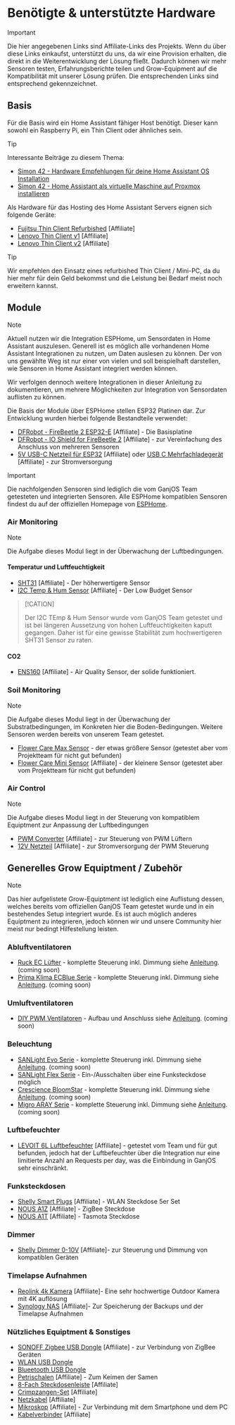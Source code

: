 # Benötigte & unterstützte Hardware

>[!IMPORTANT]
>
>Die hier angegebenen Links sind Affiliate-Links des Projekts. Wenn du über diese Links einkaufst, unterstützt du uns, da wir eine Provision erhalten, die direkt in die Weiterentwicklung der Lösung fließt. Dadurch können wir mehr Sensoren testen, Erfahrungsberichte teilen und Grow-Equipment auf die Kompatibilität mit unserer Lösung prüfen. Die entsprechenden Links sind entsprechend gekennzeichnet.

## Basis
Für die Basis wird ein Home Assistant fähiger Host benötigt. Dieser kann sowohl ein Raspberry Pi, ein Thin Client oder ähnliches sein. 

>[!TIP]
>
>Interessante Beiträge zu diesem Thema:
>* [Simon 42 - Hardware Empfehlungen für deine Home Assistant OS Installation](https://www.simon42.com/home-assistant-hardware/)
>* [Simon 42 - Home Assistant als virtuelle Maschine auf Proxmox installieren](https://www.simon42.com/home-assistant-proxmox/)


Als Hardware für das Hosting des Home Assistant Servers eignen sich folgende Geräte:

* [Fujitsu Thin Client Refurbished](https://amzn.to/4aRsIdT) [Affiliate]
* [Lenovo Thin Client v1](https://amzn.to/3VuXxQ7) [Affiliate]
* [Lenovo Thin Client v2](https://amzn.to/3KsXgrs) [Affiliate]

>[!TIP]
>
>Wir empfehlen den Einsatz eines refurbished Thin Client / Mini-PC, da du hier mehr für dein Geld bekommst und die Leistung bei Bedarf meist noch erweitern kannst. 


## Module

>[!NOTE]
>
> Aktuell nutzen wir die Integration ESPHome, um Sensordaten in Home Assistant auszulesen. Generell ist es möglich alle vorhandenen Home Assistant Integrationen zu nutzen, um Daten auslesen zu können. Der von uns gewählte Weg ist nur einer von vielen und soll beispielhaft darstellen, wie Sensoren in Home Assistant integriert werden können. 
>
> Wir verfolgen dennoch weitere Integrationen in dieser Anleitung zu dokumentieren, um mehrere Möglichkeiten zur Integration von Sensordaten auflisten zu können. 


Die Basis der Module über ESPHome stellen ESP32 Platinen dar. Zur Entwicklung wurden hierbei folgende Bestandteile verwendet:

* [DFRobot - FireBeetle 2 ESP32-E](https://www.dfrobot.com/product-2231.html?tracking=WjyQJqF2zJKV41fDEVNqlL8iIoSaXJXcs510uBhCzQJ0RftedpYAlvGH8TibE7eY) [Affiliate] - Die Basisplatine
* [DFRobot - IO Shield for FireBeetle 2](https://www.dfrobot.com/product-2395.html?tracking=WjyQJqF2zJKV41fDEVNqlL8iIoSaXJXcs510uBhCzQJ0RftedpYAlvGH8TibE7eY) [Affiliate] - zur Vereinfachung des Anschluss von mehreren Sensoren
* [5V USB-C Netzteil für ESP32](https://amzn.to/4bTv2BX) [Affiliate] oder [USB C Mehrfachladegerät](https://amzn.to/4gixd4b) [Affiliate] - zur Stromversorgung

>[!IMPORTANT]
>
> Die nachfolgenden Sensoren sind lediglich die vom GanjOS Team getesteten und integrierten Sensoren. Alle ESPHome kompatiblen Sensoren findest du auf der offiziellen Homepage von [ESPHome](https://esphome.io/).

### Air Monitoring

>[!NOTE]
>
> Die Aufgabe dieses Modul liegt in der Überwachung der Luftbedingungen.

#### Temperatur und Luftfeuchtigkeit

* [SHT31](https://www.dfrobot.com/product-2160.html?tracking=WjyQJqF2zJKV41fDEVNqlL8iIoSaXJXcs510uBhCzQJ0RftedpYAlvGH8TibE7eY) [Affiliate] - Der höherwertigere Sensor
* [I2C Temp & Hum Sensor](https://www.dfrobot.com/product-2600.html?tracking=WjyQJqF2zJKV41fDEVNqlL8iIoSaXJXcs510uBhCzQJ0RftedpYAlvGH8TibE7eY) [Affiliate] - Der Low Budget Sensor

>[!CATION]
>
> Der I2C TEmp & Hum Sensor wurde vom GanjOS Team getestet und ist bei längeren Aussetzung von hohen Luftfeuchtigkeiten kaputt gegangen. Daher ist für eine gewisse Stabilität zum hochwertigeren SHT31 Sensor zu raten. 

#### CO2

* [ENS160](https://www.dfrobot.com/product-2623.html?tracking=WjyQJqF2zJKV41fDEVNqlL8iIoSaXJXcs510uBhCzQJ0RftedpYAlvGH8TibE7eY) [Affiliate] - Air Quality Sensor, der solide funktioniert.

### Soil Monitoring
>[!NOTE]
>
> Die Aufgabe dieses Modul liegt in der Überwachung der Substratbedingungen, im Konkreten hier die Boden-Bedingungen. Weitere Sensoren werden bereits von unserem Team getestet.

* [Flower Care Max Sensor](https://www.techpunt.nl/de/xiaomi-hhcc-mi-flower-care-plant-sensor-max.html) - der etwas größere Sensor (getestet aber vom Projektteam für nicht gut befunden)
* [Flower Care Mini Sensor](https://amzn.to/4d90FZi) [Affiliate] - der kleinere Sensor (getestet aber vom Projektteam für nicht gut befunden)

### Air Control 
>[!NOTE]
>
> Die Aufgabe dieses Modul liegt in der Steuerung von kompatiblem Equiptment zur Anpassung der Luftbedingungen

* [PWM Converter](https://amzn.to/4fwRR0Z) [Affiliate] - zur Steuerung von PWM Lüftern
* [12V Netzteil](https://amzn.to/3WTSvy8) [Affiliate] - zur Stromversorgung der PWM Steuerung


## Generelles Grow Equiptment / Zubehör

>[!NOTE]
>
>Das hier aufgelistete Grow-Equiptment ist lediglich eine Auflistung dessen, welches bereits vom offiziellen GanjOS Team getestet wurde und in ein bestehendes Setup integriert wurde. Es ist auch möglich anderes Equiptment zu integrieren, jedoch können wir und unsere Community hier meist nur bedingt Hilfestellung leisten.

### Abluftventilatoren

* [Ruck EC Lüfter]()  - komplette Steuerung inkl. Dimmung siehe [Anleitung](./Guides/RuckEC.md). (coming soon)
* [Prima Klima ECBlue Serie]() - komplette Steuerung inkl. Dimmung siehe [Anleitung](./Guides/PKECBlue.md). (coming soon)

### Umluftventilatoren

* [DIY PWM Ventilatoren]() - Aufbau und Anschluss siehe [Anleitung](./Guides/PWMVentilation.md). (coming soon)

### Beleuchtung

* [SANLight Evo Serie]() - komplette Steuerung inkl. Dimmung siehe [Anleitung](./Guides/SANLightEvo.md). (coming soon)
* [SANLight Flex Serie]() - Ein-/Ausschalten über eine Funksteckdose möglich
* [Crescience BloomStar]() - komplette Steuerung inkl. Dimmung siehe [Anleitung](./Guides/Crescience.md). (coming soon)
* [Migro ARAY Serie]() - komplette Steuerung inkl. Dimmung siehe [Anleitung](./Guides/MigroAray.md). (coming soon)

### Luftbefeuchter

* [LEVOIT 6L Luftbefeuchter](https://amzn.to/3WyrkI8) [Affiliate] - getestet vom Team und für gut befunden, jedoch hat der Luftbefeuchter über die Integration nur eine limitierte Anzahl an Requests per day, was die Einbindung in GanjOS sehr einschränkt. 

### Funksteckdosen

* [Shelly Smart Plugs](https://amzn.to/3WRTe3u) [Affiliate] - WLAN Steckdose 5er Set
* [NOUS A1Z](https://amzn.to/4azvhRF) [Affiliate] - ZigBee Steckdose
* [NOUS A1T](https://amzn.to/4aBp3kl) [Affiliate] - Tasmota Steckdose

### Dimmer

* [Shelly Dimmer 0-10V](https://amzn.to/46Ivv8U) [Affiliate]- zur Steuerung und Dimmung von kompatiblen Geräten

### Timelapse Aufnahmen
* [Reolink 4k Kamera](https://amzn.to/4f5R1qu) [Affiliate]- Eine sehr hochwertige Outdoor Kamera mit 4K auflösung
* [Synology NAS](https://amzn.to/3ZAuOMU) [Affiliate]- Zur Speicherung der Backups und der Timelapse Aufnahmen

### Nützliches Equiptment & Sonstiges

* [SONOFF Zigbee USB Dongle](https://amzn.to/4dXsq7Q) [Affiliate] - zur Verbindung von ZigBee Geräten
* [WLAN USB Dongle]()
* [Blueetooth USB Dongle]()
* [Petrischalen](https://amzn.to/3LSmwYS) [Affiliate] - Zum Keimen der Samen
* [8-Fach Steckdosenleiste](https://amzn.to/3YBD9zI) [Affiliate]
* [Crimpzangen-Set](https://amzn.to/3LWoBmO) [Affiliate]
* [Netzkabel](https://amzn.to/4duyV16) [Affiliate]
* [Mikroskop](https://amzn.to/3yvMO0a) [Affiliate] - Zur Verbindung mit dem Smartphone und dem PC
* [Kabelverbinder](https://amzn.to/4fxSA20) [Affiliate]